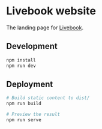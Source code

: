 # Livebook website

The landing page for [Livebook](https://github.com/umair-akb/livebook).

## Development

```sh
npm install
npm run dev
```

## Deployment

```sh
# Build static content to dist/
npm run build

# Preview the result
npm run serve
```
